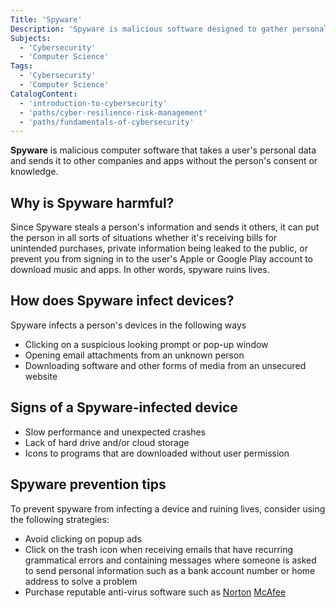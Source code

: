 ```yaml
---
Title: 'Spyware' 
Description: 'Spyware is malicious software designed to gather personal data from a device in order to send it to other third-party apps or companies without consent from the user.' 
Subjects: 
  - 'Cybersecurity'
  - 'Computer Science'
Tags:
  - 'Cybersecurity'
  - 'Computer Science'
CatalogContent: 
  - 'introduction-to-cybersecurity'
  - 'paths/cyber-resilience-risk-management'
  - 'paths/fundamentals-of-cybersecurity'
---
```


 **Spyware** is malicious computer software that takes a user's personal data and sends it to other companies and apps without the person's consent or knowledge.

## Why is Spyware harmful?

Since Spyware steals a person's information and sends it others, it can put the person in all sorts of situations whether it's receiving bills for unintended purchases, private information being leaked to the public, or prevent you from signing in to the user's Apple or Google Play account to download music and apps. In other words, spyware ruins lives.

## How does Spyware infect devices?

Spyware infects a person's devices in the following ways

- Clicking on a suspicious looking prompt or pop-up window
- Opening email attachments from an unknown person
- Downloading software and other forms of media from an unsecured website
  
## Signs of a Spyware-infected device

- Slow performance and unexpected crashes  
- Lack of hard drive and/or cloud storage
- Icons to programs that are downloaded without user permission

## Spyware prevention tips

To prevent spyware from infecting a device and ruining lives, consider using the following strategies:

- Avoid clicking on popup ads
- Click on the trash icon when receiving emails that have recurring grammatical errors and containing messages where someone is asked to send personal information such as a bank account number or home address to solve a problem
- Purchase reputable anti-virus software such as [Norton](https://us.norton.com/) [McAfee](https://www.mcafee.com/)  
